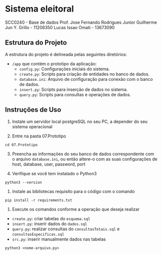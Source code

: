 # Sistema eleitoral

SCC0240 - Base de dados
Prof. Jose Fernando Rodrigues Junior
Guilherme Jun Y. Grillo - 11208350
Lucas Issao Omati - 13673090

## Estrutura do Projeto

A estrutura do projeto é delineada pelas seguintes diretórios:

- `/app` que contém o prototipo da aplicação:
  - `config.py`: Configurações iniciais do sistema.
  - `create.py`: Scripts para criação de entidades no banco de dados.
  - `database.ini`: Arquivo de configuração para conexão com o banco de dados.
  - `insert.py`: Scripts para inserção de dados no sistema.
  - `query.py`: Scripts para consultas e operações de dados.

## Instruções de Uso

1. Instale um servidor local postgreSQL no seu PC, a depender do seu sistema operacional

2. Entre na pasta 07.Prototipo
```
cd 07.Prototipo
```

3. Preencha as informações do seu banco de dados correspondente com o arquivo `database.ini`, ou então altere-o com as suas configurações de host, database, user, password, port

4. Verifique se você tem instalado o Python3
```
python3 --version
```

1. Instale as bibliotecas requisito para o código com o comando
```
pip install -r requirements.txt
```

1. Execute os comandos conforme a operação que deseja realizar
  - `create.py`: criar tabelas do `esquema.sql`
  - `insert.py`: inserir dados do `dados.sql`
  - `query.py`: realizar consultas do `consultasTotais.sql` e `consultasEspecificas.sql`
  - `src.py`: inserir manualmente dados nas tabelas
```
python3 <nome-arquivo.py>
```